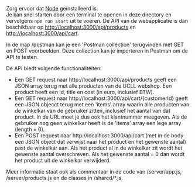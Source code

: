 Zorg ervoor dat [Node](https://nodejs.org/en/download/) geïnstalleerd is.  
Je kan snel starten door een terminal te openen in deze directory en vervolgens ```npm run start``` uit te voeren. 
De API van de webapplicatie is dan beschikbaar op [http://localhost:3000/api/products](http://localhost:3000/api/products) en [http://localhost:3000/api/cart](http://localhost:3000/api/cart).

In de map /postman kan je een 'Postman collection' terugvinden met GET en POST voorbeelden.
Deze collection kan je importeren in Postman om de API te testen.

De API biedt volgende functionaliteiten: 
* Een GET request naar http://localhost:3000/api/products geeft een JSON array terug met alle producten van de UCLL webshop. 
  Een product heeft een id, title en cost (in euro, inclusief BTW).
* Een GET request naar http://localhost:3000/api/cart/{customerId} geeft een JSON objecct terug met een 'items' array waarin alle producten van de winkelkar van de gebruiker zitten, inclusief het aantal van dat product. In de URL moet je dus ook het klantnummer meegeven. Als de gebruiker nog geen winkelkar heeft is de 'items' array een lege array (length = 0).
* Een POST request naar http://localhost:3000/api/cart (met in de body een JSON object dat verwijst naar het product en het gewenste aantal) past de winkelkar aan.
  Als het product al in de winkelkar zit wordt het gewenste aantal overschreven.
  Als het gewenste aantal = 0 dan wordt het product uit de winkelkar verwijderd.

Meer informatie staat ook als commentaar in de code van /server/app.js, /server/products.js en de classes in /shared/*.js.